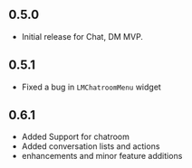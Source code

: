 ## 0.5.0

- Initial release for Chat, DM MVP.

## 0.5.1

- Fixed a bug in `LMChatroomMenu` widget

## 0.6.1

- Added Support for chatroom
- Added conversation lists and actions
- enhancements and minor feature additions
